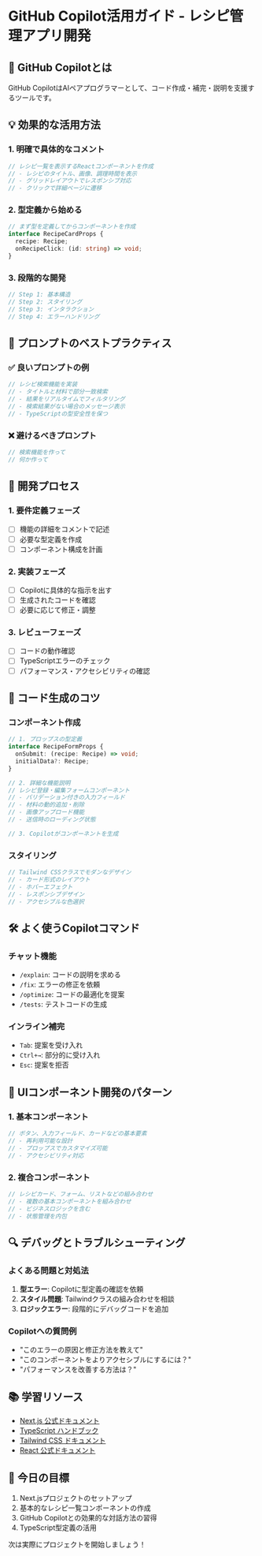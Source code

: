 # GitHub Copilot活用ガイド - レシピ管理アプリ開発

## 🤖 GitHub Copilotとは
GitHub CopilotはAIペアプログラマーとして、コード作成・補完・説明を支援するツールです。

## 💡 効果的な活用方法

### 1. 明確で具体的なコメント
```typescript
// レシピ一覧を表示するReactコンポーネントを作成
// - レシピのタイトル、画像、調理時間を表示
// - グリッドレイアウトでレスポンシブ対応
// - クリックで詳細ページに遷移
```

### 2. 型定義から始める
```typescript
// まず型を定義してからコンポーネントを作成
interface RecipeCardProps {
  recipe: Recipe;
  onRecipeClick: (id: string) => void;
}
```

### 3. 段階的な開発
```typescript
// Step 1: 基本構造
// Step 2: スタイリング
// Step 3: インタラクション
// Step 4: エラーハンドリング
```

## 🎯 プロンプトのベストプラクティス

### ✅ 良いプロンプトの例
```typescript
// レシピ検索機能を実装
// - タイトルと材料で部分一致検索
// - 結果をリアルタイムでフィルタリング
// - 検索結果がない場合のメッセージ表示
// - TypeScriptの型安全性を保つ
```

### ❌ 避けるべきプロンプト
```typescript
// 検索機能を作って
// 何か作って
```

## 🔄 開発プロセス

### 1. 要件定義フェーズ
- [ ] 機能の詳細をコメントで記述
- [ ] 必要な型定義を作成
- [ ] コンポーネント構成を計画

### 2. 実装フェーズ
- [ ] Copilotに具体的な指示を出す
- [ ] 生成されたコードを確認
- [ ] 必要に応じて修正・調整

### 3. レビューフェーズ
- [ ] コードの動作確認
- [ ] TypeScriptエラーのチェック
- [ ] パフォーマンス・アクセシビリティの確認

## 📝 コード生成のコツ

### コンポーネント作成
```typescript
// 1. プロップスの型定義
interface RecipeFormProps {
  onSubmit: (recipe: Recipe) => void;
  initialData?: Recipe;
}

// 2. 詳細な機能説明
// レシピ登録・編集フォームコンポーネント
// - バリデーション付きの入力フィールド
// - 材料の動的追加・削除
// - 画像アップロード機能
// - 送信時のローディング状態

// 3. Copilotがコンポーネントを生成
```

### スタイリング
```typescript
// Tailwind CSSクラスでモダンなデザイン
// - カード形式のレイアウト
// - ホバーエフェクト
// - レスポンシブデザイン
// - アクセシブルな色選択
```

## 🛠️ よく使うCopilotコマンド

### チャット機能
- `/explain`: コードの説明を求める
- `/fix`: エラーの修正を依頼
- `/optimize`: コードの最適化を提案
- `/tests`: テストコードの生成

### インライン補完
- `Tab`: 提案を受け入れ
- `Ctrl+→`: 部分的に受け入れ
- `Esc`: 提案を拒否

## 🎨 UIコンポーネント開発のパターン

### 1. 基本コンポーネント
```typescript
// ボタン、入力フィールド、カードなどの基本要素
// - 再利用可能な設計
// - プロップスでカスタマイズ可能
// - アクセシビリティ対応
```

### 2. 複合コンポーネント
```typescript
// レシピカード、フォーム、リストなどの組み合わせ
// - 複数の基本コンポーネントを組み合わせ
// - ビジネスロジックを含む
// - 状態管理を内包
```

## 🔍 デバッグとトラブルシューティング

### よくある問題と対処法
1. **型エラー**: Copilotに型定義の確認を依頼
2. **スタイル問題**: Tailwindクラスの組み合わせを相談
3. **ロジックエラー**: 段階的にデバッグコードを追加

### Copilotへの質問例
- "このエラーの原因と修正方法を教えて"
- "このコンポーネントをよりアクセシブルにするには？"
- "パフォーマンスを改善する方法は？"

## 📚 学習リソース
- [Next.js 公式ドキュメント](https://nextjs.org/docs)
- [TypeScript ハンドブック](https://www.typescriptlang.org/docs/)
- [Tailwind CSS ドキュメント](https://tailwindcss.com/docs)
- [React 公式ドキュメント](https://react.dev/)

## 🎯 今日の目標
1. Next.jsプロジェクトのセットアップ
2. 基本的なレシピ一覧コンポーネントの作成
3. GitHub Copilotとの効果的な対話方法の習得
4. TypeScript型定義の活用

次は実際にプロジェクトを開始しましょう！
